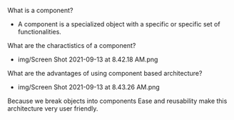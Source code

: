 What is a component?
- A component is a specialized object with a specific or specific set of functionalities. 

What are the charactistics of a component?
- img/Screen Shot 2021-09-13 at 8.42.18 AM.png

What are the advantages of using component based architecture?
- img/Screen Shot 2021-09-13 at 8.43.26 AM.png

Because we break objects into components Ease and reusability make this architecture very user friendly. 
